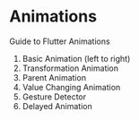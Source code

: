 # Animations

Guide to Flutter Animations
1. Basic Animation (left to right)
2. Transformation Animation
3. Parent Animation
4. Value Changing Animation
5. Gesture Detector
6. Delayed Animation
